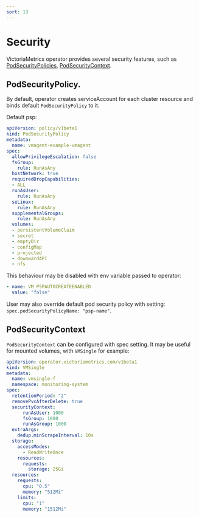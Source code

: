 ```yaml
---
sort: 13
---
```


# Security

VictoriaMetrics operator provides several security features, such as [PodSecurityPolicies](https://kubernetes.io/docs/concepts/policy/pod-security-policy/), [PodSecurityContext](https://kubernetes.io/docs/tasks/configure-pod-container/security-context/).


## PodSecurityPolicy.

 By default, operator creates serviceAccount for each cluster resource and binds default `PodSecurityPolicy` to it.

 Default psp:
```yaml
apiVersion: policy/v1beta1
kind: PodSecurityPolicy
metadata:
  name: vmagent-example-vmagent
spec:
  allowPrivilegeEscalation: false
  fsGroup:
    rule: RunAsAny
  hostNetwork: true
  requiredDropCapabilities:
  - ALL
  runAsUser:
    rule: RunAsAny
  seLinux:
    rule: RunAsAny
  supplementalGroups:
    rule: RunAsAny
  volumes:
  - persistentVolumeClaim
  - secret
  - emptyDir
  - configMap
  - projected
  - downwardAPI
  - nfs
```

 This behaviour may be disabled with env variable passed to operator:
 ```yaml
 - name: VM_PSPAUTOCREATEENABLED
   value: "false"
```

 User may also override default pod security policy with setting: `spec.podSecurityPolicyName: "psp-name"`.
 

## PodSecurityContext

 `PodSecurityContext` can be configured with spec setting. It may be useful for mounted volumes, with `VMSingle` for example:
 
```yaml
apiVersion: operator.victoriametrics.com/v1beta1
kind: VMSingle
metadata:
  name: vmsingle-f
  namespace: monitoring-system
spec:
  retentionPeriod: "2"
  removePvcAfterDelete: true
  securityContext:
      runAsUser: 1000
      fsGroup: 1000
      runAsGroup: 1000
  extraArgs:
    dedup.minScrapeInterval: 10s
  storage:
    accessModes:
      - ReadWriteOnce
    resources:
      requests:
        storage: 25Gi
  resources:
    requests:
      cpu: "0.5"
      memory: "512Mi"
    limits:
      cpu: "1"
      memory: "1512Mi"

```
